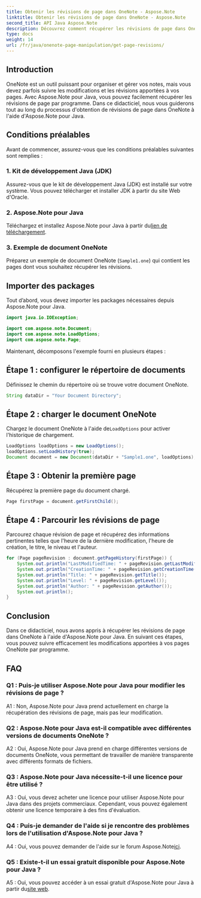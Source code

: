 ```yaml
---
title: Obtenir les révisions de page dans OneNote - Aspose.Note
linktitle: Obtenir les révisions de page dans OneNote - Aspose.Note
second_title: API Java Aspose.Note
description: Découvrez comment récupérer les révisions de page dans OneNote à l’aide d’Aspose.Note pour Java. Suivez notre guide étape par étape pour un suivi efficace des modifications.
type: docs
weight: 14
url: /fr/java/onenote-page-manipulation/get-page-revisions/
---
```

## Introduction

OneNote est un outil puissant pour organiser et gérer vos notes, mais vous devez parfois suivre les modifications et les révisions apportées à vos pages. Avec Aspose.Note pour Java, vous pouvez facilement récupérer les révisions de page par programme. Dans ce didacticiel, nous vous guiderons tout au long du processus d'obtention de révisions de page dans OneNote à l'aide d'Aspose.Note pour Java.

## Conditions préalables

Avant de commencer, assurez-vous que les conditions préalables suivantes sont remplies :

### 1. Kit de développement Java (JDK)

Assurez-vous que le kit de développement Java (JDK) est installé sur votre système. Vous pouvez télécharger et installer JDK à partir du site Web d'Oracle.

### 2. Aspose.Note pour Java

Téléchargez et installez Aspose.Note pour Java à partir du[lien de téléchargement](https://releases.aspose.com/note/java/).

### 3. Exemple de document OneNote

Préparez un exemple de document OneNote (`Sample1.one`) qui contient les pages dont vous souhaitez récupérer les révisions.

## Importer des packages

Tout d’abord, vous devez importer les packages nécessaires depuis Aspose.Note pour Java.

```java
import java.io.IOException;

import com.aspose.note.Document;
import com.aspose.note.LoadOptions;
import com.aspose.note.Page;
```

Maintenant, décomposons l'exemple fourni en plusieurs étapes :

## Étape 1 : configurer le répertoire de documents

Définissez le chemin du répertoire où se trouve votre document OneNote.

```java
String dataDir = "Your Document Directory";
```

## Étape 2 : charger le document OneNote

 Chargez le document OneNote à l'aide de`LoadOptions` pour activer l'historique de chargement.

```java
LoadOptions loadOptions = new LoadOptions();
loadOptions.setLoadHistory(true);
Document document = new Document(dataDir + "Sample1.one", loadOptions);
```

## Étape 3 : Obtenir la première page

Récupérez la première page du document chargé.

```java
Page firstPage = document.getFirstChild();
```

## Étape 4 : Parcourir les révisions de page

Parcourez chaque révision de page et récupérez des informations pertinentes telles que l'heure de la dernière modification, l'heure de création, le titre, le niveau et l'auteur.

```java
for (Page pageRevision : document.getPageHistory(firstPage)) {
    System.out.println("LastModifiedTime: " + pageRevision.getLastModifiedTime());
    System.out.println("CreationTime: " + pageRevision.getCreationTime());
    System.out.println("Title: " + pageRevision.getTitle());
    System.out.println("Level: " + pageRevision.getLevel());
    System.out.println("Author: " + pageRevision.getAuthor());
    System.out.println();
}
```

## Conclusion

Dans ce didacticiel, nous avons appris à récupérer les révisions de page dans OneNote à l'aide d'Aspose.Note pour Java. En suivant ces étapes, vous pouvez suivre efficacement les modifications apportées à vos pages OneNote par programme.

## FAQ

### Q1 : Puis-je utiliser Aspose.Note pour Java pour modifier les révisions de page ?

A1 : Non, Aspose.Note pour Java prend actuellement en charge la récupération des révisions de page, mais pas leur modification.

### Q2 : Aspose.Note pour Java est-il compatible avec différentes versions de documents OneNote ?

A2 : Oui, Aspose.Note pour Java prend en charge différentes versions de documents OneNote, vous permettant de travailler de manière transparente avec différents formats de fichiers.

### Q3 : Aspose.Note pour Java nécessite-t-il une licence pour être utilisé ?

A3 : Oui, vous devez acheter une licence pour utiliser Aspose.Note pour Java dans des projets commerciaux. Cependant, vous pouvez également obtenir une licence temporaire à des fins d'évaluation.

### Q4 : Puis-je demander de l'aide si je rencontre des problèmes lors de l'utilisation d'Aspose.Note pour Java ?

 A4 : Oui, vous pouvez demander de l'aide sur le forum Aspose.Note[ici](https://forum.aspose.com/c/note/28).

### Q5 : Existe-t-il un essai gratuit disponible pour Aspose.Note pour Java ?

 A5 : Oui, vous pouvez accéder à un essai gratuit d'Aspose.Note pour Java à partir du[site web](https://releases.aspose.com/).